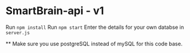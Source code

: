 # SmartBrain-api - v1

Run `npm install`
Run `npm start`
Enter the details for your own databse in `server.js`

** Make sure you use postgreSQL instead of mySQL for this code base.
<!-- 
git add .
git commit -m "a"
git push origin main -->